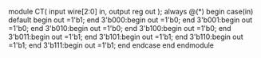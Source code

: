 module CT(
    input wire[2:0] in,
    output reg out
);
always @(*) begin
  case(in)
  default begin
  out =1'b1;
  end
  3'b000:begin
  out =1'b0;
  end
   3'b001:begin
  out =1'b0;
  end
   3'b010:begin
  out =1'b0;
  end
   3'b100:begin
  out =1'b0;
  end
   3'b011:begin
  out =1'b1;
  end
   3'b101:begin
  out =1'b1;
  end
   3'b110:begin
  out =1'b1;
  end
   3'b111:begin
  out =1'b1;
  end
    endcase
end
endmodule

  

